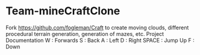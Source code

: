 # Team-mineCraftClone
Fork https://github.com/fogleman/Craft to create moving clouds, different procedural terrain generation, generation of mazes, etc.
Project Documentation
W     :  Forwards
S     :  Back
A     :  Left
D     :  Right
SPACE :  Jump Up
F     :  Down
